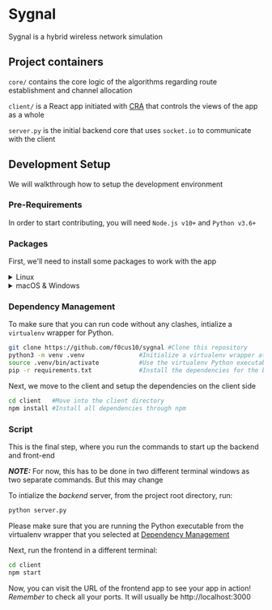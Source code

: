 # Sygnal 
Sygnal is a hybrid wireless network simulation

## Project containers

`core/` contains the core logic of the algorithms regarding route establishment and channel allocation

`client/` is a React app initiated with [CRA](https://create-react-app.dev) that controls the views of the app as a whole 

`server.py` is the initial backend core that uses `socket.io` to communicate with the client

## Development Setup

We will walkthrough how to setup the development environment

### Pre-Requirements

In order to start contributing, you will need `Node.js v10+` and `Python v3.6+`

### Packages
First, we'll need to install some packages to work with the app

<details>
  <summary>Linux</summary>
  <p>In your <strong>Debian</strong> based linux distro, run the following: </p> 
  <code>
  <p>$ sudo apt install python3-pip -y </p>
  <p>$ sudo pip3 install virtualenv </p>
  </code>
</details>

<details>
  <summary> macOS & Windows </summary>

  1. Install a VM Emulator from [VirtualBox](https://virtualbox.org)
  2. Then install and boot an Ubuntu (or any Debian) distro
  3. Run the above linux commands after installing the pre-requisite software
</details>

### Dependency Management

To make sure that you can run code without any clashes, intialize a `virtualenv` wrapper for Python. 

```bash
git clone https://github.com/f0cus10/sygnal	#Clone this repository
python3 -m venv .venv				#Initialize a virtualenv wrapper at .venv
source .venv/bin/activate			#Use the virtualenv Python executable
pip -r requirements.txt				#Install the dependencies for the backend
```

Next, we move to the client and setup the dependencies on the client side
```bash
cd client	#Move into the client directory
npm install	#Install all dependencies through npm
```

### Script

This is the final step, where you run the commands to start up the backend and front-end

***NOTE:*** For now, this has to be done in two different terminal windows as two separate commands. But this may change

To intialize the *backend* server, from the project root directory, run:
```bash
python server.py
```
Please make sure that you are running the Python executable from the virtualenv wrapper that you selected at [Dependency Management](#dependency-management)

Next, run the frontend in a different terminal:
```bash
cd client
npm start
```

Now, you can visit the URL of the frontend app to see your app in action!
*Remember* to check all your ports. It will usually be http://localhost:3000

